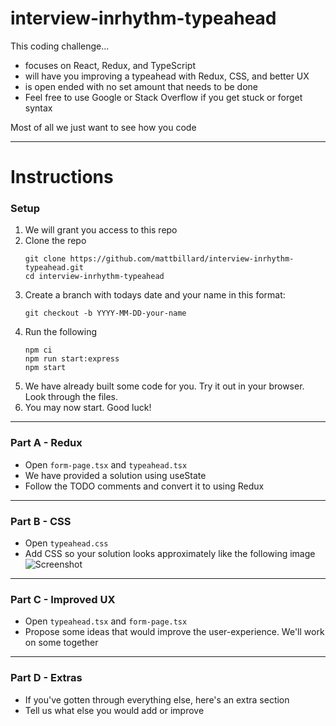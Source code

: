 # interview-inrhythm-typeahead
This coding challenge...
- focuses on React, Redux, and TypeScript
- will have you improving a typeahead with Redux, CSS, and better UX
- is open ended with no set amount that needs to be done
- Feel free to use Google or Stack Overflow if you get stuck or forget syntax

Most of all we just want to see how you code

---

# Instructions

### Setup
1. We will grant you access to this repo
2. Clone the repo
   ```
   git clone https://github.com/mattbillard/interview-inrhythm-typeahead.git
   cd interview-inrhythm-typeahead
   ```
3. Create a branch with todays date and your name in this format:  
   ```
   git checkout -b YYYY-MM-DD-your-name
   ```
4. Run the following
   ```
   npm ci
   npm run start:express
   npm start
   ```
5. We have already built some code for you. Try it out in your browser. Look through the files.
6. You may now start. Good luck!

---

### Part A - Redux
- Open `form-page.tsx` and `typeahead.tsx`
- We have provided a solution using useState
- Follow the TODO comments and convert it to using Redux

---

### Part B - CSS
- Open `typeahead.css`
- Add CSS so your solution looks approximately like the following image
   ![Screenshot](./public/images/screenshot.png)

---

### Part C - Improved UX
- Open `typeahead.tsx` and `form-page.tsx`
- Propose some ideas that would improve the user-experience. We'll work on some together

---

### Part D - Extras
- If you've gotten through everything else, here's an extra section
- Tell us what else you would add or improve 

